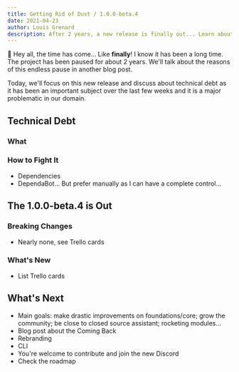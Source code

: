 ```yaml
---
title: Getting Rid of Dust / 1.0.0-beta.4
date: 2021-04-23
author: Louis Grenard
description: After 2 years, a new release is finally out... Learn about technical debt and what this release contains.
---
```


👋 Hey all, the time has come... Like **finally**! I know it has been a long time. The project has been paused for about 2 years. We'll talk about the reasons of this endless pause in another blog post.

Today, we'll focus on this new release and discuss about technical debt as it has been an important subject over the last few weeks and it is a major problematic in our domain.

## Technical Debt

### What

### How to Fight It

- Dependencies
- DependaBot... But prefer manually as I can have a complete control...

## The 1.0.0-beta.4 is Out

### Breaking Changes

- Nearly none, see Trello cards

### What's New

- List Trello cards

## What's Next

- Main goals: make drastic improvements on foundations/core; grow the community; be close to closed source assistant; rocketing modules...
- Blog post about the Coming Back
- Rebranding
- CLI
- You're welcome to contribute and join the new Discord
- Check the roadmap
